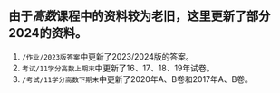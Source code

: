## 由于*高数*课程中的资料较为老旧，这里更新了部分2024的资料。
1. `/作业/2023版答案`中更新了2023/2024版的答案。
2. `考试/11学分高数上期末`中更新了16、17、18、19年试卷。
3. `/考试/11学分高数下期末`中更新了2020年A、B卷和2017年A、B卷。